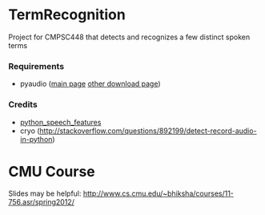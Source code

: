 # TermRecognition
Project for CMPSC448 that detects and recognizes a few distinct spoken terms

### Requirements ###
* pyaudio ([main page](http://people.csail.mit.edu/hubert/pyaudio/) [other download page](http://www.lfd.uci.edu/~gohlke/pythonlibs/#pyaudio))

### Credits ###
* [python_speech_features](https://github.com/jameslyons/python_speech_features)
* cryo (http://stackoverflow.com/questions/892199/detect-record-audio-in-python)

# CMU Course
Slides may be helpful:
http://www.cs.cmu.edu/~bhiksha/courses/11-756.asr/spring2012/
